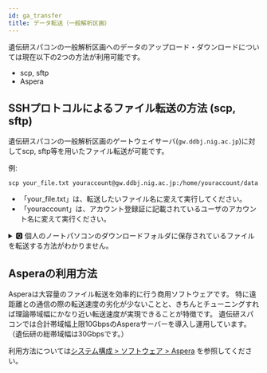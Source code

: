 ```yaml
---
id: ga_transfer
title: データ転送（一般解析区画）
---
```



遺伝研スパコンの一般解析区画へのデータのアップロード・ダウンロードについては現在以下の2つの方法が利用可能です。


- scp, sftp
- Aspera


##  SSHプロトコルによるファイル転送の方法 (scp, sftp)

遺伝研スパコンの一般解析区画のゲートウェイサーバ(`gw.ddbj.nig.ac.jp`)に対してscp, sftp等を用いたファイル転送が可能です。

例:

```
scp your_file.txt youraccount@gw.ddbj.nig.ac.jp:/home/youraccount/data
```

- 「your_file.txt」は、転送したいファイル名に変えて実行してください。
- 「youraccount」は、アカウント登録証に記載されているユーザのアカウント名に変えて実行ください。

<details>
<summary>
&#x1F180; 個人のノートパソコンのダウンロードフォルダに保存されているファイルを転送する方法がわかりません。</summary>

<p>

&#x1F150; WindowsのPowerShellを使ってscpする方法は以下のとおりです。

1. まずPowerShellを起動します。そうすると、デフォルトの場合では、Windows内のホームディレクトリがカレントディレクトリになった状態でPowerShellが起動します(ここで"user"はユーザ名)。この状態で以下のコマンドを実行して、SSH秘密鍵が以下の位置にあることを確認します。この場合のSSH秘密鍵は、id_rsaファイルのことです。

```
PS C:\Users\user> ls .ssh


    Directory: C:\Users\user\.ssh


Mode                 LastWriteTime         Length Name
----                 -------------         ------ ----
-a----        2023/11/28     16:18            160 config
-a----        2022/11/01     16:33           1766 id_rsa
-a----        2024/01/22     12:44           4885 known_hosts
-a----        2024/01/22     12:41           5453 known_hosts.old
```

2. この状態で、ダウンロードフォルダのyour_file.txtファイルをスパコンにscpするには、以下のコマンドを実行します。（ここで"useraccount"は、遺伝研スパコンのアカウント名です。）

```
PS C:\Users\user> scp .\Downloads\your_file.txt
youraccount@gw.ddbj.nig.ac.jp:/home/youraccount
```

</p>
</details>


## Asperaの利用方法

Asperaは大容量のファイル転送を効率的に行う商用ソフトウェアです。
特に遠距離との通信の際の転送速度の劣化が少ないことと、きちんとチューニングすれば理論帯域幅にかなり近い転送速度が実現できることが特徴です。
遺伝研スパコンでは合計帯域幅上限10GbpsのAsperaサーバーを導入し運用しています。
（遺伝研の総帯域幅は30Gbpsです。）

利用方法については[システム構成 > ソフトウェア > Aspera](../software/aspera/aspera.md) を参照してください。
